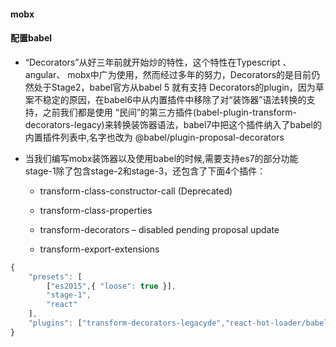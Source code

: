 #### mobx

#### 配置babel

+ “Decorators”从好三年前就开始炒的特性，这个特性在Typescript 、 angular、 mobx中广为使用，然而经过多年的努力，Decorators的是目前仍然处于Stage2，babel官方从babel 5 就有支持 Decorators的plugin，因为草案不稳定的原因，在babel6中从内置插件中移除了对“装饰器”语法转换的支持，之前我们都是使用 “民间”的第三方插件(babel-plugin-transform-decorators-legacy)来转换装饰器语法，babel7中把这个插件纳入了babel的内置插件列表中,名字也改为 @babel/plugin-proposal-decorators

+ 当我们编写mobx装饰器以及使用babel的时候,需要支持es7的部分功能
stage-1除了包含stage-2和stage-3，还包含了下面4个插件：

  + transform-class-constructor-call (Deprecated)

  + transform-class-properties

  + transform-decorators – disabled pending proposal update

  + transform-export-extensions

```javascript
{
    "presets": [
        ["es2015",{ "loose": true }],
        "stage-1",
        "react"
    ],
    "plugins": ["transform-decorators-legacyde","react-hot-loader/babel"]
}

```
